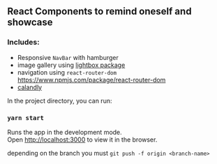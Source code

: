 ## React Components to remind oneself and showcase

### Includes:

- Responsive `NavBar` with hamburger
- image gallery using [lightbox package](https://www.npmjs.com/package/react-image-lightbox)
- navigation using `react-router-dom` https://www.npmjs.com/package/react-router-dom
- [calandly](https://www.npmjs.com/package/react-calendly)

In the project directory, you can run:

### `yarn start`

Runs the app in the development mode.<br />
Open [http://localhost:3000](http://localhost:3000) to view it in the browser.

depending on the branch you must `git push -f origin <branch-name>`
